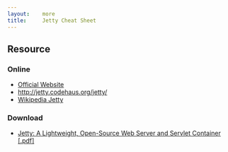 ```yaml
---
layout:    more
title:     Jetty Cheat Sheet 
---
```

<div class="content content-400">
    <div class="board board-326">
        <h2 class="board-title">Resource</h2>
        <div class="board-card">
            <h3 class="board-card-title">Online</h3>
            <ul>
                <li><a href="http://www.eclipse.org/jetty/">Official Website</a></li>
                <li><a href="http://jetty.codehaus.org/jetty/">http://jetty.codehaus.org/jetty/</a></li>
                <li><a href="http://en.wikipedia.org/wiki/Jetty_(Web_server)">Wikipedia Jetty</a></li>
            </ul>
        </div>
        <div class="board-card">
            <h3 class="board-card-title">Download</h3>
            <ul>
                <li><a href="http://refcardz.dzone.com/refcardz/jetty">Jetty: A Lightweight, Open-Source Web Server and Servlet Container [.pdf]</a></li>
            </ul>
        </div>
    </div>
</div>
